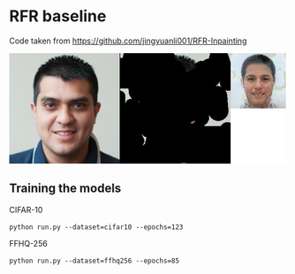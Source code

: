 # RFR baseline

Code taken from https://github.com/jingyuanli001/RFR-Inpainting

<p float="left">
<img src="rfr.jpg" height="200px"/>
</p>

## Training the models

CIFAR-10

```
python run.py --dataset=cifar10 --epochs=123
```

FFHQ-256

```
python run.py --dataset=ffhq256 --epochs=85
```
